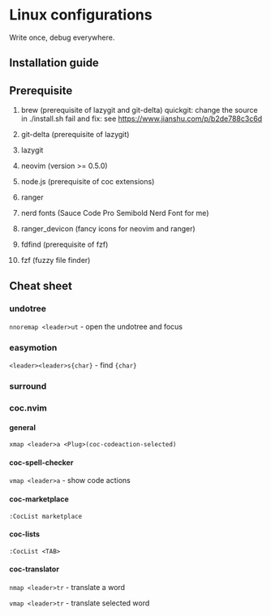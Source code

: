 # Linux configurations

Write once, debug everywhere.

## Installation guide

## Prerequisite

1. brew
    (prerequisite of lazygit and git-delta)
    quickgit: change the source in ./install.sh
    fail and fix: see <https://www.jianshu.com/p/b2de788c3c6d>
1. git-delta
    (prerequisite of lazygit)
1. lazygit

1. neovim
    (version >= 0.5.0)
1. node.js
    (prerequisite of coc extensions)
1. ranger
1. nerd fonts
    (Sauce Code Pro Semibold Nerd Font for me)
1. ranger\_devicon
    (fancy icons for neovim and ranger)
1. fdfind
    (prerequisite of fzf)
1. fzf
    (fuzzy file finder)

## Cheat sheet

### undotree

`nnoremap <leader>ut` - open the undotree and focus

### easymotion

`<leader><leader>s{char}` - find `{char}`

### surround

### coc.nvim

#### general

`xmap <leader>a <Plug>(coc-codeaction-selected)`

#### coc-spell-checker

`vmap <leader>a` - show code actions

#### coc-marketplace

`:CocList marketplace`

#### coc-lists

`:CocList <TAB>`

#### coc-translator

`nmap <leader>tr` - translate a word

`vmap <leader>tr` - translate selected word

